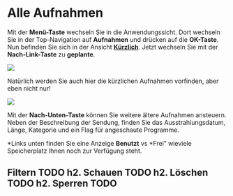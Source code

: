 # Alle Aufnahmen

Mit der **Menü-Taste** wechseln Sie in die Anwendungssicht. Dort wechseln Sie in der Top-Navigation auf **Aufnahmen** und drücken auf die **OK-Taste**. Nun befinden Sie sich in der Ansicht [**Kürzlich**](https://admin.manula.com/editor-view.php?p=19423&v=21403&l=de&pt=542061#3-12-2-aufnahmen-suchen). Jetzt wechseln Sie mit der **Nach-Link-Taste** zu **geplante**.

![](https://manula.r.sizr.io/large/user/16317/img/tv-aufnahmen-3.png)

Natürlich werden Sie auch hier die kürzlichen Aufnahmen vorfinden, aber eben nicht nur!

![](https://manula.r.sizr.io/large/user/16317/img/tv-aufnahmen-4_v2.png)

Mit der **Nach-Unten-Taste** können Sie weitere ältere Aufnahmen ansteuern. Neben der Beschreibung der Sendung, finden Sie das Ausstrahlungsdatum, Länge, Kategorie und ein Flag für angeschaute Programme.

\*Links unten finden Sie eine Anzeige **Benutzt** vs \*Frei” wieviele Speicherplatz Ihnen noch zur Verfügung steht.

## **Filtern** TODO h2. **Schauen** TODO h2. **Löschen** TODO h2. **Sperren** TODO

